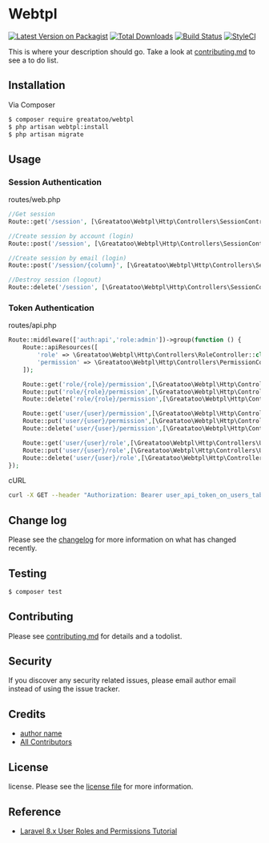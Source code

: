 # Webtpl

[![Latest Version on Packagist][ico-version]][link-packagist]
[![Total Downloads][ico-downloads]][link-downloads]
[![Build Status][ico-travis]][link-travis]
[![StyleCI][ico-styleci]][link-styleci]

This is where your description should go. Take a look at [contributing.md](contributing.md) to see a to do list.

## Installation

Via Composer

``` bash
$ composer require greatatoo/webtpl
$ php artisan webtpl:install
$ php artisan migrate
```

## Usage

### Session Authentication

routes/web.php

```php
//Get session
Route::get('/session', [\Greatatoo\Webtpl\Http\Controllers\SessionController::class, 'query']);

//Create session by account (login)
Route::post('/session', [\Greatatoo\Webtpl\Http\Controllers\SessionController::class, 'create']);

//Create session by email (login)
Route::post('/session/{column}', [\Greatatoo\Webtpl\Http\Controllers\SessionController::class, 'create']);

//Destroy session (logout)
Route::delete('/session', [\Greatatoo\Webtpl\Http\Controllers\SessionController::class, 'destroy']);
```

### Token Authentication

routes/api.php

```php
Route::middleware(['auth:api','role:admin'])->group(function () {
	Route::apiResources([
		'role' => \Greatatoo\Webtpl\Http\Controllers\RoleController::class,
		'permission' => \Greatatoo\Webtpl\Http\Controllers\PermissionController::class
	]);

	Route::get('role/{role}/permission',[\Greatatoo\Webtpl\Http\Controllers\RolePermissionController::class,'show']);
	Route::put('role/{role}/permission',[\Greatatoo\Webtpl\Http\Controllers\RolePermissionController::class,'update']);
	Route::delete('role/{role}/permission',[\Greatatoo\Webtpl\Http\Controllers\RolePermissionController::class,'destroy']);

	Route::get('user/{user}/permission',[\Greatatoo\Webtpl\Http\Controllers\UserPermissionController::class,'show']);
	Route::put('user/{user}/permission',[\Greatatoo\Webtpl\Http\Controllers\UserPermissionController::class,'update']);
	Route::delete('user/{user}/permission',[\Greatatoo\Webtpl\Http\Controllers\UserPermissionController::class,'destroy']);

	Route::get('user/{user}/role',[\Greatatoo\Webtpl\Http\Controllers\UserRoleController::class,'show']);
	Route::put('user/{user}/role',[\Greatatoo\Webtpl\Http\Controllers\UserRoleController::class,'update']);
	Route::delete('user/{user}/role',[\Greatatoo\Webtpl\Http\Controllers\UserRoleController::class,'destroy']);
});
```

cURL

```bash
curl -X GET --header "Authorization: Bearer user_api_token_on_users_table"  http://localhost/api/role
```

## Change log

Please see the [changelog](changelog.md) for more information on what has changed recently.

## Testing

``` bash
$ composer test
```

## Contributing

Please see [contributing.md](contributing.md) for details and a todolist.

## Security

If you discover any security related issues, please email author email instead of using the issue tracker.

## Credits

- [author name][link-author]
- [All Contributors][link-contributors]

## License

license. Please see the [license file](license.md) for more information.

[ico-version]: https://img.shields.io/packagist/v/greatatoo/webtpl.svg?style=flat-square
[ico-downloads]: https://img.shields.io/packagist/dt/greatatoo/webtpl.svg?style=flat-square
[ico-travis]: https://img.shields.io/travis/greatatoo/webtpl/master.svg?style=flat-square
[ico-styleci]: https://styleci.io/repos/12345678/shield

[link-packagist]: https://packagist.org/packages/greatatoo/webtpl
[link-downloads]: https://packagist.org/packages/greatatoo/webtpl
[link-travis]: https://travis-ci.org/greatatoo/webtpl
[link-styleci]: https://styleci.io/repos/12345678
[link-author]: https://github.com/greatatoo
[link-contributors]: ../../contributors

## Reference

- [Laravel 8.x User Roles and Permissions Tutorial](https://www.codechief.org/article/user-roles-and-permissions-tutorial-in-laravel-without-packages)
